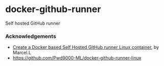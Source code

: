 # docker-github-runner
Self hosted GitHub runner

### Acknowledgements
- [Create a Docker based Self Hosted GitHub runner Linux container](https://dev.to/pwd9000/create-a-docker-based-self-hosted-github-runner-linux-container-48dh), by Marcel.L
- https://github.com/Pwd9000-ML/docker-github-runner-linux
